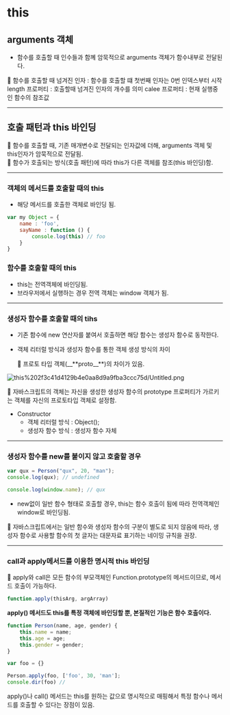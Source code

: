 # this

## arguments 객체

- 함수를 호출할 때 인수들과 함꼐 암묵적으로 arguments 객체가 함수내부로 전달된다.

<aside>
📌 함수를 호출할 때 넘겨진 인자 : 함수를 호출할 떄 첫번째 인자는 0번 인덱스부터 시작
length 프로퍼티 : 호출할때 넘겨진 인자의 개수를 의미
calee 프로퍼티 : 현재 실행중인 함수의 참조값

</aside>

---

## 호출 패턴과 this 바인딩

<aside>
📌 함수를 호출할 때, 기존 매개변수로 전달되는 인자값에 더해,  arguments 객체 및 this인자가 암묵적으로 전달됨.

</aside>

<aside>
📌 함수가 호출되는 방식(호출 패턴)에 따라 this가 다른 객체를 참조(this 바인딩)함.

</aside>

---

### 객체의 메서드를 호출할 때의 this

- 해당 메서드를 호출한 객체로 바인딩 됨.

```jsx
var my Object = {
	name : 'foo',
	sayName : function () {
		console.log(this) // foo
	}
}
```

### 함수를 호출할 때의 this

- this는 전역객체에 바인딩됨.
- 브라우저에서 실행하는 경우 전역 객체는 window 객체가 됨.

---

### 생성자 함수를 호출할 때의 tihs

- 기존 함수에 new 연산자를 붙여서 호출하면 해당 함수는 생성자 함수로 동작한다.
- 객체 리터럴 방식과 생성자 함수를 통한 객체 생성 방식의 차이
    <aside>
    📌 프로토 타입 객체(__**proto__**)의 차이가 있음.
    
    </aside>


![this%202f3c41d4129b4e0aa8d9a9fba3ccc75d/Untitled.png](this%202f3c41d4129b4e0aa8d9a9fba3ccc75d/Untitled.png)

<aside>
📌 자바스크립트의 객체는 자신을 생성한 생성자 함수의 prototype 프로퍼티가 가르키는 객체를 자신의 프로토타입 객체로 설정함.

</aside>

- Constructor
  - 객체 리터럴 방식 : Object();
  - 생성자 함수 방식 : 생성자 함수 자체

---

### 생성자 함수를 new를 붙이지 않고 호출할 경우

```jsx
var qux = Person("qux", 20, "man");
console.log(qux); // undefined

console.log(window.name); // qux
```

- new없이 일반 함수 형태로 호출할 경우, this는 함수 호출이 됨에 따라 전역객체인 window로 바인딩됨.

<aside>
📌 자바스크립트에서는 일반 함수와 생성자 함수의 구분이 별도로 되지 않음에 따라,
생성자 함수로 사용할 함수의 첫 글자는 대문자료 표기하는 네이밍 규칙을 권장.

</aside>

---

### call과 apply메서드를 이용한 명시적 this 바인딩

<aside>
📌 apply와 call은 모든 함수의 부모객체인 Function.prototype의 메서드이므로, 메서드 호출이 가능하다.

</aside>

```jsx
function.apply(thisArg, argArray)
```

**apply() 메서드도 this를 특정 객체에 바인딩할 뿐, 본질적인 기능은 함수 호출이다.**

```jsx
function Person(name, age, gender) {
	this.name = name;
	this.age = age;
	this.gender = gender;
}

var foo = {}

Person.apply(foo, ['foo', 30, 'man'];
console.dir(foo) //
```

apply()나 call() 메서드는 this를 원하는 값으로 명시적으로 매핑해서 특정 함수나 메서드를 호출할 수 있다는 장점이 있음.
